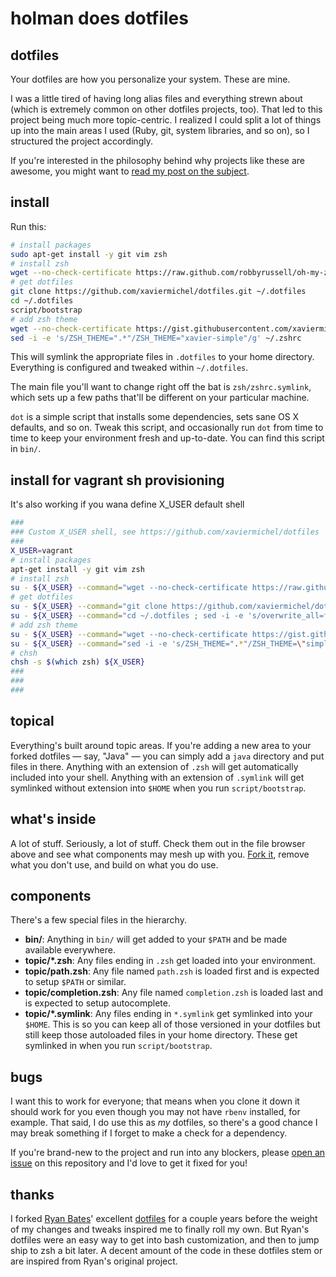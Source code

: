 # holman does dotfiles

## dotfiles

Your dotfiles are how you personalize your system. These are mine.

I was a little tired of having long alias files and everything strewn about
(which is extremely common on other dotfiles projects, too). That led to this
project being much more topic-centric. I realized I could split a lot of things
up into the main areas I used (Ruby, git, system libraries, and so on), so I
structured the project accordingly.

If you're interested in the philosophy behind why projects like these are
awesome, you might want to [read my post on the
subject](http://zachholman.com/2010/08/dotfiles-are-meant-to-be-forked/).

## install

Run this:

```sh
# install packages
sudo apt-get install -y git vim zsh
# install zsh
wget --no-check-certificate https://raw.github.com/robbyrussell/oh-my-zsh/master/tools/install.sh -O - | sh
# get dotfiles
git clone https://github.com/xaviermichel/dotfiles.git ~/.dotfiles
cd ~/.dotfiles
script/bootstrap
# add zsh theme
wget --no-check-certificate https://gist.githubusercontent.com/xaviermichel/5635753/raw/4dfe840aa7f57e6828242c860ecc5b614124bb23/simple.zsh-theme --output-document ~/.oh-my-zsh/themes/xavier-simple.zsh-theme
sed -i -e 's/ZSH_THEME=".*"/ZSH_THEME="xavier-simple"/g' ~/.zshrc
```

This will symlink the appropriate files in `.dotfiles` to your home directory.
Everything is configured and tweaked within `~/.dotfiles`.

The main file you'll want to change right off the bat is `zsh/zshrc.symlink`,
which sets up a few paths that'll be different on your particular machine.

`dot` is a simple script that installs some dependencies, sets sane OS X
defaults, and so on. Tweak this script, and occasionally run `dot` from
time to time to keep your environment fresh and up-to-date. You can find
this script in `bin/`.

## install for vagrant sh provisioning

It's also working if you wana define X_USER default shell

```sh
###
### Custom X_USER shell, see https://github.com/xaviermichel/dotfiles
###
X_USER=vagrant
# install packages
apt-get install -y git vim zsh
# install zsh
su - ${X_USER} --command="wget --no-check-certificate https://raw.github.com/robbyrussell/oh-my-zsh/master/tools/install.sh -O - | sh"
# get dotfiles
su - ${X_USER} --command="git clone https://github.com/xaviermichel/dotfiles.git ~/.dotfiles"
su - ${X_USER} --command="cd ~/.dotfiles ; sed -i -e 's/overwrite_all=false/overwrite_all=true/g' script/bootstrap ; sed -i -e 's/^setup_gitconfig$/#setup_gitconfig/g' script/bootstrap ; script/bootstrap" 
# add zsh theme
su - ${X_USER} --command="wget --no-check-certificate https://gist.github.com/xaviermichel/5635753/raw/6986f626dba59fc32ffa9eef1410257e03e4ff5f/simple.zsh-theme --output-document ~/.oh-my-zsh/themes/simple.zsh-theme"
su - ${X_USER} --command="sed -i -e 's/ZSH_THEME=".*"/ZSH_THEME=\"simple\"/g' /home/${X_USER}/.zshrc"
# chsh 
chsh -s $(which zsh) ${X_USER}
###
###
###
```

## topical

Everything's built around topic areas. If you're adding a new area to your
forked dotfiles — say, "Java" — you can simply add a `java` directory and put
files in there. Anything with an extension of `.zsh` will get automatically
included into your shell. Anything with an extension of `.symlink` will get
symlinked without extension into `$HOME` when you run `script/bootstrap`.

## what's inside

A lot of stuff. Seriously, a lot of stuff. Check them out in the file browser
above and see what components may mesh up with you.
[Fork it](https://github.com/holman/dotfiles/fork), remove what you don't
use, and build on what you do use.

## components

There's a few special files in the hierarchy.

- **bin/**: Anything in `bin/` will get added to your `$PATH` and be made
  available everywhere.
- **topic/\*.zsh**: Any files ending in `.zsh` get loaded into your
  environment.
- **topic/path.zsh**: Any file named `path.zsh` is loaded first and is
  expected to setup `$PATH` or similar.
- **topic/completion.zsh**: Any file named `completion.zsh` is loaded
  last and is expected to setup autocomplete.
- **topic/\*.symlink**: Any files ending in `*.symlink` get symlinked into
  your `$HOME`. This is so you can keep all of those versioned in your dotfiles
  but still keep those autoloaded files in your home directory. These get
  symlinked in when you run `script/bootstrap`.

## bugs

I want this to work for everyone; that means when you clone it down it should
work for you even though you may not have `rbenv` installed, for example. That
said, I do use this as *my* dotfiles, so there's a good chance I may break
something if I forget to make a check for a dependency.

If you're brand-new to the project and run into any blockers, please
[open an issue](https://github.com/holman/dotfiles/issues) on this repository
and I'd love to get it fixed for you!

## thanks

I forked [Ryan Bates](http://github.com/ryanb)' excellent
[dotfiles](http://github.com/ryanb/dotfiles) for a couple years before the
weight of my changes and tweaks inspired me to finally roll my own. But Ryan's
dotfiles were an easy way to get into bash customization, and then to jump ship
to zsh a bit later. A decent amount of the code in these dotfiles stem or are
inspired from Ryan's original project.
